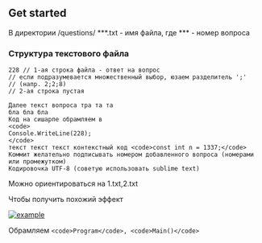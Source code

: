 ## Get started ##
В директории /questions/
***.txt - имя файла, где *** - номер вопроса

### Структура текстового файла ###
```
228 // 1-ая строка файла - ответ на вопрос
// если подразумевается множественный выбор, юзаем разделитель ';' 
// (напр. 2;2;8)
// 2-ая строка пустая

Далее текст вопроса тра та та
бла бла бла
Код на сишарпе обрамляем в 
<code> 
Console.WriteLine(228);
</code>
текст текст текст контекстный код <code>const int n = 1337;</code>
Коммит желательно подписывать номером добавленного вопроса (номерами или промежутком)
Кодировочка UTF-8 (советую использовать sublime text)
```

Можно ориентироваться на 1.txt,2.txt

Чтобы получить похожий эффект

[![example](https://pp.vk.me/c837538/v837538485/15464/JiQFElorKEI.jpg)]()

Обрамляем ```<code>Program</code>, <code>Main()</code>```
